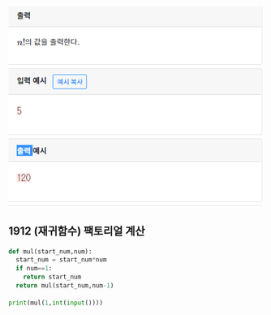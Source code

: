 ![](./img/image-20200429183439856.png)

## 1912  (재귀함수) 팩토리얼 계산  

```python
def mul(start_num,num):
  start_num = start_num*num
  if num==1:
    return start_num
  return mul(start_num,num-1)
  
print(mul(1,int(input())))
```

